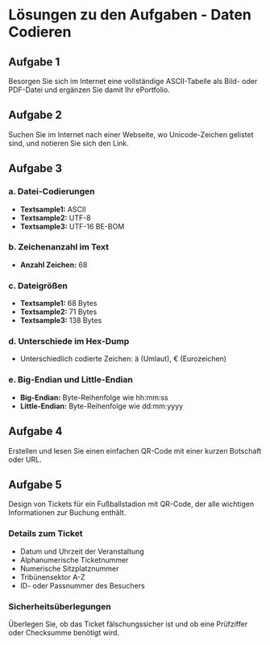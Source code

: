
# Lösungen zu den Aufgaben - Daten Codieren

## Aufgabe 1
Besorgen Sie sich im Internet eine vollständige ASCII-Tabelle als Bild- oder PDF-Datei und ergänzen Sie damit Ihr ePortfolio.

## Aufgabe 2
Suchen Sie im Internet nach einer Webseite, wo Unicode-Zeichen gelistet sind, und notieren Sie sich den Link.

## Aufgabe 3
### a. Datei-Codierungen
- **Textsample1:** ASCII
- **Textsample2:** UTF-8
- **Textsample3:** UTF-16 BE-BOM

### b. Zeichenanzahl im Text
- **Anzahl Zeichen:** 68

### c. Dateigrößen
- **Textsample1:** 68 Bytes
- **Textsample2:** 71 Bytes
- **Textsample3:** 138 Bytes

### d. Unterschiede im Hex-Dump
- Unterschiedlich codierte Zeichen: ä (Umlaut), € (Eurozeichen)

### e. Big-Endian und Little-Endian
- **Big-Endian:** Byte-Reihenfolge wie hh:mm:ss
- **Little-Endian:** Byte-Reihenfolge wie dd:mm:yyyy

## Aufgabe 4
Erstellen und lesen Sie einen einfachen QR-Code mit einer kurzen Botschaft oder URL.

## Aufgabe 5
Design von Tickets für ein Fußballstadion mit QR-Code, der alle wichtigen Informationen zur Buchung enthält.

### Details zum Ticket
- Datum und Uhrzeit der Veranstaltung
- Alphanumerische Ticketnummer
- Numerische Sitzplatznummer
- Tribünensektor A-Z
- ID- oder Passnummer des Besuchers

### Sicherheitsüberlegungen
Überlegen Sie, ob das Ticket fälschungssicher ist und ob eine Prüfziffer oder Checksumme benötigt wird.

